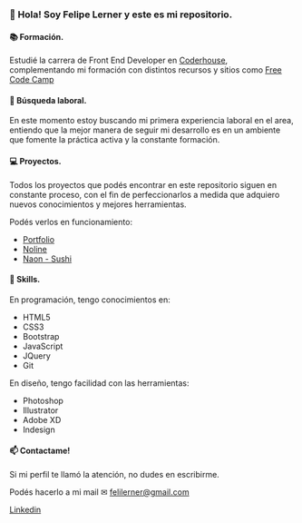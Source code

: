 ### 👋 Hola! Soy Felipe Lerner y este es mi repositorio.

#### 📚 Formación.

Estudié la carrera de Front End Developer en [Coderhouse](https://www.coderhouse.com/), complementando mi formación con distintos recursos y sitios como [Free Code Camp](https://www.freecodecamp.org/) 

#### 👀 Búsqueda laboral.

En este momento estoy buscando mi primera experiencia laboral en el area, entiendo que la mejor manera de seguir mi desarrollo es en un ambiente que fomente la práctica activa y la constante formación.

#### 💻 Proyectos.

Todos los proyectos que podés encontrar en este repositorio siguen en constante proceso, con el fin de perfeccionarlos a medida que adquiero nuevos conocimientos y mejores herramientas.

Podés verlos en funcionamiento:
* [Portfolio](http://felipelerner.com/)
* [Noline](http://noline.felipelerner.com)
* [Naon - Sushi](http://naon.felipelerner.com)


#### 🧠 Skills.

En programación, tengo conocimientos en:
* HTML5
* CSS3
* Bootstrap
* JavaScript
* JQuery
* Git

En diseño, tengo facilidad con las herramientas:
* Photoshop
* Illustrator
* Adobe XD
* Indesign

#### 📫 Contactame!

Si mi perfil te llamó la atención, no dudes en escribirme. 

Podés hacerlo a mi mail ✉ felilerner@gmail.com

[Linkedin](https://www.linkedin.com/in/felipelerner/)

